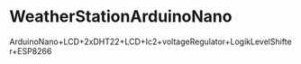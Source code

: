 # WeatherStationArduinoNano
ArduinoNano+LCD+2xDHT22+LCD+Ic2+voltageRegulator+LogikLevelShifter+ESP8266
